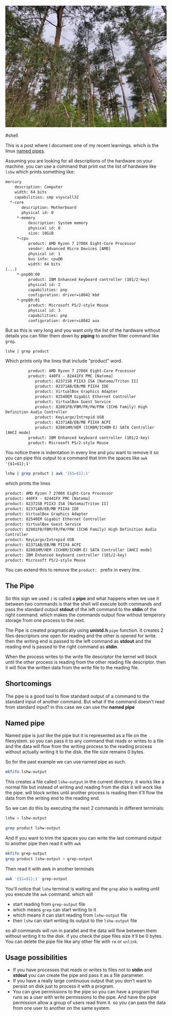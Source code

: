 ![](/public/IMG_20210521_095201.jpg)

#shell 

This is a post where I document one of my recent learnings. which is the linux [named pipes](https://en.wikipedia.org/wiki/Named_pipe).

Assuming you are looking for all descriptions of the hardware on your machine. you can use a command that print out the list of hardware like `lshw` which prints something like:

```
mercury
    description: Computer
    width: 64 bits
    capabilities: smp vsyscall32
  *-core
       description: Motherboard
       physical id: 0
     *-memory
          description: System memory
          physical id: 0
          size: 10GiB
     *-cpu
          product: AMD Ryzen 7 2700X Eight-Core Processor
          vendor: Advanced Micro Devices [AMD]
          physical id: 1
          bus info: cpu@0
          width: 64 bits
[...]
     *-pnp00:00
          product: IBM Enhanced keyboard controller (101/2-key)
          physical id: 2
          capabilities: pnp
          configuration: driver=i8042 kbd
     *-pnp00:01
          product: Microsoft PS/2-style Mouse
          physical id: 3
          capabilities: pnp
          configuration: driver=i8042 aux

```

But as this is very long and you want only the list of the hardware without details you can filter them down by **piping** to another filter command like `grep`.

```shell
lshw | grep product
```

Which prints only the lines that include "product" word.

```
          product: AMD Ryzen 7 2700X Eight-Core Processor
          product: 440FX - 82441FX PMC [Natoma]
             product: 82371SB PIIX3 ISA [Natoma/Triton II]
             product: 82371AB/EB/MB PIIX4 IDE
             product: VirtualBox Graphics Adapter
             product: 82540EM Gigabit Ethernet Controller
             product: VirtualBox Guest Service
             product: 82801FB/FBM/FR/FW/FRW (ICH6 Family) High Definition Audio Controller
             product: KeyLargo/Intrepid USB
             product: 82371AB/EB/MB PIIX4 ACPI
             product: 82801HM/HEM (ICH8M/ICH8M-E) SATA Controller [AHCI mode]
          product: IBM Enhanced keyboard controller (101/2-key)
          product: Microsoft PS/2-style Mouse
```

You notice there is indentation in every line and you want to remove it so you can pipe this output to a command that trim the spaces like `awk '{$1=$1};1'`

```bash
lshw | grep product | awk '{$1=$1};1'
```

which prints the lines

```
product: AMD Ryzen 7 2700X Eight-Core Processor
product: 440FX - 82441FX PMC [Natoma]
product: 82371SB PIIX3 ISA [Natoma/Triton II]
product: 82371AB/EB/MB PIIX4 IDE
product: VirtualBox Graphics Adapter
product: 82540EM Gigabit Ethernet Controller
product: VirtualBox Guest Service
product: 82801FB/FBM/FR/FW/FRW (ICH6 Family) High Definition Audio Controller
product: KeyLargo/Intrepid USB
product: 82371AB/EB/MB PIIX4 ACPI
product: 82801HM/HEM (ICH8M/ICH8M-E) SATA Controller [AHCI mode]
product: IBM Enhanced keyboard controller (101/2-key)
product: Microsoft PS/2-style Mouse
```

You can extend this to remove the `product: ` prefix in every line.

## The Pipe

So this sign we used `|` is called a **pipe** and what happens when we use it between two commands is that the shell will execute both commands and pass the standard output **stdout** of the left command to the **stdin** of the right command. which makes the commands output flow without temperory storage from one process to the next.

The Pipe is created pragmatically using **unistd.h** `pipe` function. It creates 2 files descriptors one open for reading and the other is opened for write. then the writing end is passed to the left command as **stdout** and the reading end is passed to the right command as **stdin**.

When the process writes to the write file descriptor the kernel will block until the other process is reading from the other reading file descriptor. then it will flow the written data from the write file to the reading file.


## Shortcomings

The pipe is a good tool to flow standard output of a command to the standard input of another command. But what if the command doesn't read from standard input? in this case we can use the **named pipe**

## Named pipe

Named pipe is just like the pipe but it is represented as a file on the filesystem. so you can pass it to any command that reads or writes to a file and the data will flow from the writing process to the reading process without actually writing it to the disk. the file size remains 0 bytes.

So for the past example we can use named pipe as such.

```bash
mkfifo lshw-output
```

This creates a file called `lshw-output` in the current directory. it works like a normal file but instead of writing and reading from the disk it will work like the pipe. will block writes until another process is reading then it'll flow the data from the writing end to the reading end.

So we can do this by executing the next 2 commands in different terminals:

```bash
lshw > lshw-output
```

```bash
grep product lshw-output
```

And if you want to trim the spaces you can write the last command output to another pipe then read it with `awk`

```bash
mkfifo grep-output
grep product lshw-output > grep-output
```

Then read it with awk in another terminals

```bash
awk '{$1=$1};1' grep-output
```

You'll notice that `lshw` terminal is waiting and the `grep` also is waiting until you execute the `awk` command. which will

* start reading from `grep-output` file
* which means `grep` can start writing to it
* which means it can start reading from `lshw-output` file
* then `lshw` can start writing its output to the `lshw-output` file

so all commands will run in parallel and the data will flow between them without writing it to the disk. if you check the pipe files size it'll be 0 bytes. You can delete the pipe file like any other file with `rm` or `unlink`.

## Usage possibilities

* If you have processes that reads or writes to files not to **stdin** and **stdout** you can create the pipe and pass it as a file parameter.
* If you have a really large continuous output that you don't want to persist on disk just to process it with a program.
* You can give permissions to the pipe so you can have a program that runs as a user with write permissions to the pipe. And have the pipe permission allow a group of users read from it. so you can pass the data from one user to another on the same system.
